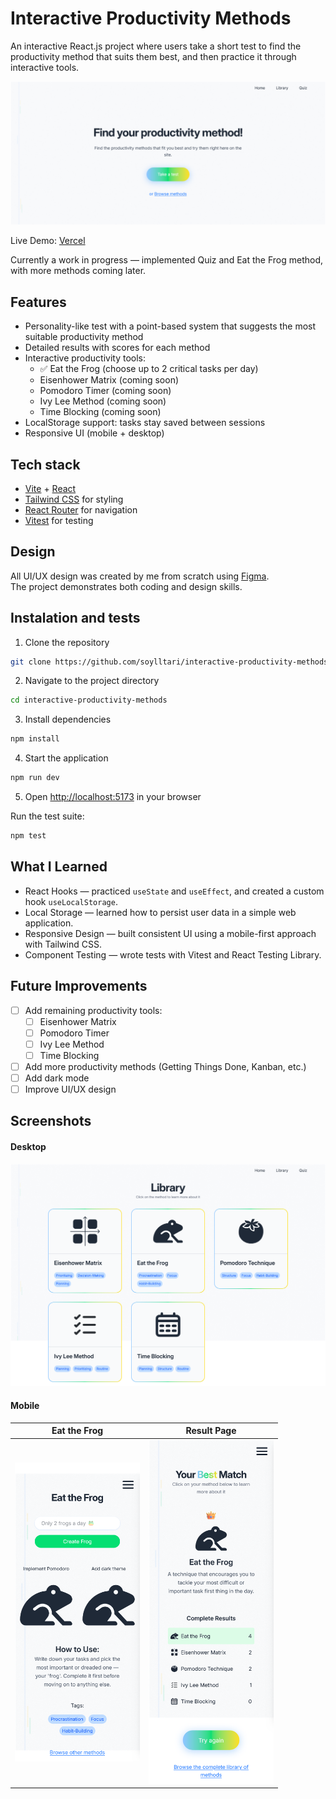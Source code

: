 # Interactive Productivity Methods

An interactive React.js project where users take a short test to find the productivity method that suits them best, and then practice it through interactive tools.

![Project Preview](/src/assets/screenshots/home-page.png)

Live Demo: [Vercel](https://interactive-productivity-methods.vercel.app/)

Currently a work in progress — implemented Quiz and Eat the Frog method, with more methods coming later.

## Features

- Personality-like test with a point-based system that suggests the most suitable productivity method
- Detailed results with scores for each method
- Interactive productivity tools:
  - ✅ Eat the Frog (choose up to 2 critical tasks per day)
  - Eisenhower Matrix (coming soon)
  - Pomodoro Timer (coming soon)
  - Ivy Lee Method (coming soon)
  - Time Blocking (coming soon)
- LocalStorage support: tasks stay saved between sessions
- Responsive UI (mobile + desktop)

## Tech stack

- [Vite](https://vitejs.dev/) + [React](https://react.dev/)
- [Tailwind CSS](https://tailwindcss.com/) for styling
- [React Router](https://reactrouter.com/) for navigation
- [Vitest](https://vitest.dev/) for testing

## Design

All UI/UX design was created by me from scratch using [Figma](https://figma.com).  
The project demonstrates both coding and design skills.

## Instalation and tests

1. Clone the repository

```bash
git clone https://github.com/soylltari/interactive-productivity-methods.git
```

2. Navigate to the project directory

```bash
cd interactive-productivity-methods
```

3. Install dependencies

```bash
npm install
```

4. Start the application

```bash
npm run dev
```

5. Open [http://localhost:5173](http://localhost:5173) in your browser

Run the test suite:

```bash
npm test
```

## What I Learned

- React Hooks — practiced `useState` and `useEffect`, and created a custom hook `useLocalStorage`.
- Local Storage — learned how to persist user data in a simple web application.
- Responsive Design — built consistent UI using a mobile-first approach with Tailwind CSS.
- Component Testing — wrote tests with Vitest and React Testing Library.

## Future Improvements

- [ ] Add remaining productivity tools:
  - [ ] Eisenhower Matrix
  - [ ] Pomodoro Timer
  - [ ] Ivy Lee Method
  - [ ] Time Blocking
- [ ] Add more productivity methods (Getting Things Done, Kanban, etc.)
- [ ] Add dark mode
- [ ] Improve UI/UX design

## Screenshots

#### Desktop

![Library page](/src/assets/screenshots/library-page.png)

#### Mobile

| Eat the Frog                                                            | Result Page                                                              |
| ----------------------------------------------------------------------- | ------------------------------------------------------------------------ |
| <img src="./src/assets/screenshots/eat-the-frog-page.png" width="200"/> | <img src="./src/assets/screenshots/result-page-mobile.png" width="200"/> |

